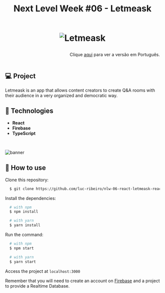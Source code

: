 <h1 align="center">
Next Level Week #06 - Letmeask
<br>
<br>

  ![Letmeask](https://github.com/luc-ribeiro/nlw-06-react-letmeask/blob/main/design/logo.svg)
</h1>

<div align="right">
  Clique <a href="https://github.com/luc-ribeiro/nlw-06-letmeask-react/blob/main/README-PTBR.md">aqui</a> para ver a versão em Português.
</div>
<br>

## 💻 Project
Letmeask is an app that allows content creators to create Q&A rooms with their audience in a very organized and democratic way.

## 🚀 Technologies

- **React**
- **Firebase**
- **TypeScript**

<br>

![banner](https://github.com/luc-ribeiro/nlw-06-react-letmeask/blob/main/design/mockup.svg)

## :page_facing_up: How to use

Clone this repository:

```sh
  $ git clone https://github.com/luc-ribeiro/nlw-06-react-letmeask-react.git
```

Install the dependencies:

```sh
  # with npm
  $ npm install

  # with yarn
  $ yarn install
```

Run the command:

```sh
  # with npm
  $ npm start

  # with yarn
  $ yarn start
```

Access the project at `localhost:3000`

Remember that you will need to create an account on [Firebase](https://firebase.google.com/) and a project to provide a Realtime Database.
